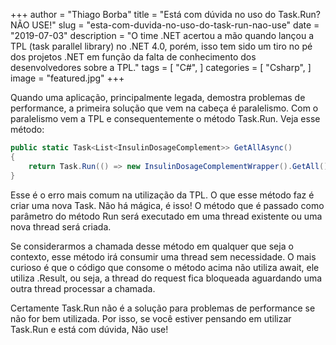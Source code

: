 +++
author = "Thiago Borba"
title = "Está com dúvida no uso do Task.Run? NÃO USE!"
slug = "esta-com-duvida-no-uso-do-task-run-nao-use"
date = "2019-07-03"
description = "O time .NET acertou a mão quando lançou a TPL (task parallel library) no .NET 4.0, porém, isso tem sido um tiro no pé dos projetos .NET em função da falta de conhecimento dos desenvolvedores sobre a TPL."
tags = [
    "C#",
]
categories = [
    "Csharp",
]
image = "featured.jpg"
+++

Quando uma aplicação, principalmente legada, demostra problemas de performance, a primeira solução que vem na cabeça é paralelismo. Com o paralelismo vem a TPL e consequentemente o método Task.Run. Veja esse método:

```csharp
public static Task<List<InsulinDosageComplement>> GetAllAsync()
{
    return Task.Run(() => new InsulinDosageComplementWrapper().GetAll());
}
```

Esse é o erro mais comum na utilização da TPL. O que esse método faz é criar uma nova Task. Não há mágica, é isso! O método que é passado como parâmetro do método Run será executado em uma thread existente ou uma nova thread será criada.

Se considerarmos a chamada desse método em qualquer que seja o contexto, esse método irá consumir uma thread sem necessidade. O mais curioso é que o código que consome o método acima não utiliza await, ele utiliza .Result, ou seja, a thread do request fica bloqueada aguardando uma outra thread processar a chamada.

Certamente Task.Run não é a solução para problemas de performance se não for bem utilizada. Por isso, se você estiver pensando em utilizar Task.Run e está com dúvida, Não use!